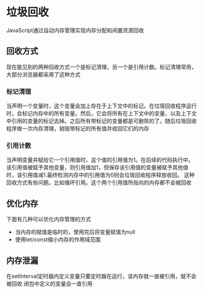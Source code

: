 
# 垃圾回收
JavaScript通过自动内存管理实现内存分配和闲置资源回收

## 回收方式
现在能见到的两种回收方式一个是标记清理，另一个是引用计数。标记清理常用，大部分浏览器都采用了这种方式

### 标记清理
当声明一个变量时，这个变量会加上存在于上下文中的标记。在垃圾回收程序运行时，会标记内存中的所有变量。然后，它会将所有在上下文中的变量，以及上下文中引用的变量的标记去掉。之后所有带标记的变量都是可删除的了。随后垃圾回收程序做一次内存清理，销毁带标记的所有值并收回它们的内存

### 引用计数
当声明变量并赋给它一个引用值时，这个值的引用值为1。在后续的代码执行中。该引用值被赋予其他变量，则引用值加1，但保存该引用值的变量被赋予其他值时，该引用值减1.最终检测内存中的引用值为0则会垃圾回收程序释放收回。
这种回收方式有些问题。比如循环引用。这个两个引用值所指向的内存都不会被回收

## 优化内存
下面有几种可以优化内存管理的方式
- 当内存的赋值是临时的，使用完后将变量赋值为null
- 使用let/const缩小内存的作用域范围


## 内存泄漏
在setInterval定时器内定义变量只要定时器在运行，该内存就一直被引用，就不会被回收
闭包中定义的变量会一直引用
